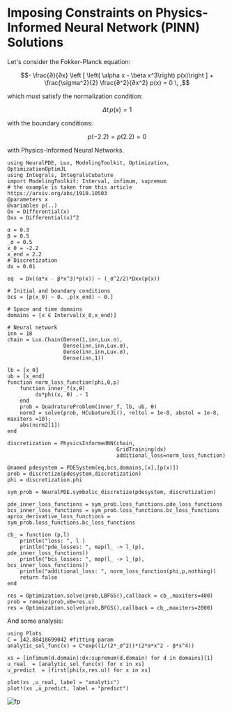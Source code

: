 # Imposing Constraints on Physics-Informed Neural Network (PINN) Solutions

Let's consider the Fokker-Planck equation:

```math
- \frac{∂}{∂x} \left [ \left( \alpha x - \beta x^3\right) p(x)\right ] + \frac{\sigma^2}{2} \frac{∂^2}{∂x^2} p(x) = 0 \, ,
```

which must satisfy the normalization condition:

```math
\Delta t \, p(x) = 1
```

with the boundary conditions:

```math
p(-2.2) = p(2.2) = 0
```

with Physics-Informed Neural Networks.

```@example fokkerplank
using NeuralPDE, Lux, ModelingToolkit, Optimization, OptimizationOptimJL
using Integrals, IntegralsCubature
import ModelingToolkit: Interval, infimum, supremum
# the example is taken from this article https://arxiv.org/abs/1910.10503
@parameters x
@variables p(..)
Dx = Differential(x)
Dxx = Differential(x)^2

α = 0.3
β = 0.5
_σ = 0.5
x_0 = -2.2
x_end = 2.2
# Discretization
dx = 0.01

eq  = Dx((α*x - β*x^3)*p(x)) ~ (_σ^2/2)*Dxx(p(x))

# Initial and boundary conditions
bcs = [p(x_0) ~ 0. ,p(x_end) ~ 0.]

# Space and time domains
domains = [x ∈ Interval(x_0,x_end)]

# Neural network
inn = 18
chain = Lux.Chain(Dense(1,inn,Lux.σ),
                  Dense(inn,inn,Lux.σ),
                  Dense(inn,inn,Lux.σ),
                  Dense(inn,1))

lb = [x_0]
ub = [x_end]
function norm_loss_function(phi,θ,p)
    function inner_f(x,θ)
         dx*phi(x, θ) .- 1
    end
    prob = QuadratureProblem(inner_f, lb, ub, θ)
    norm2 = solve(prob, HCubatureJL(), reltol = 1e-8, abstol = 1e-8, maxiters =10);
    abs(norm2[1])
end

discretization = PhysicsInformedNN(chain,
                                   GridTraining(dx)
                                   additional_loss=norm_loss_function)

@named pdesystem = PDESystem(eq,bcs,domains,[x],[p(x)])
prob = discretize(pdesystem,discretization)
phi = discretization.phi

sym_prob = NeuralPDE.symbolic_discretize(pdesystem, discretization)

pde_inner_loss_functions = sym_prob.loss_functions.pde_loss_functions
bcs_inner_loss_functions = sym_prob.loss_functions.bc_loss_functions
aprox_derivative_loss_functions = sym_prob.loss_functions.bc_loss_functions

cb_ = function (p,l)
    println("loss: ", l )
    println("pde_losses: ", map(l_ -> l_(p), pde_inner_loss_functions))
    println("bcs_losses: ", map(l_ -> l_(p), bcs_inner_loss_functions))
    println("additional_loss: ", norm_loss_function(phi,p,nothing))
    return false
end

res = Optimization.solve(prob,LBFGS(),callback = cb_,maxiters=400)
prob = remake(prob,u0=res.u)
res = Optimization.solve(prob,BFGS(),callback = cb_,maxiters=2000)
```

And some analysis:

```@example fokkerplank
using Plots
C = 142.88418699042 #fitting param
analytic_sol_func(x) = C*exp((1/(2*_σ^2))*(2*α*x^2 - β*x^4))

xs = [infimum(d.domain):dx:supremum(d.domain) for d in domains][1]
u_real  = [analytic_sol_func(x) for x in xs]
u_predict  = [first(phi(x,res.u)) for x in xs]

plot(xs ,u_real, label = "analytic")
plot!(xs ,u_predict, label = "predict")
```

![fp](https://user-images.githubusercontent.com/12683885/129405830-3d00c24e-adf1-443b-aa36-6af0e5305821.png)
